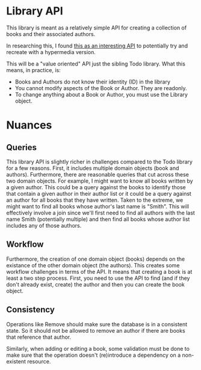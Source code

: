 # Library API

This library is meant as a relatively simple API for creating a
collection of books and their associated authors.

In researching this, I found
[this as an interesting API](https://www.librarything.com/wiki/index.php/LibraryThing_APIs)
to potentially try and recreate with a hypermedia version.

This will be a "value oriented" API just the sibling Todo library.
What this means, in practice, is:

  * Books and Authors do not know their identity (ID) in the library
  * You cannot modify aspects of the Book or Author.  They are readonly.
  * To change anything about a Book or Author, you must use the Library object.

# Nuances

## Queries

This library API is slightly richer in challenges compared to the Todo
library for a few reasons.  First, it includes multiple domain objects
(book and authors).  Furthermore, there are reasonable queries that
cut across these two domain objects.  For example, I might want to
know all books written by a given author.  This could be a query
against the books to identify those that contain a given author in
their author list or it could be a query against an author for all
books that they have written.  Taken to the extreme, we might want to
find all books whose author's last name is "Smith".  This will
effectively involve a join since we'll first need to find all authors
with the last name Smith (potentially multiple) and then find all
books whose author list includes any of those authors.

## Workflow

Furthermore, the creation of one domain object (books) depends on the
existance of the other domain object (the authors). This creates some
workflow challenges in terms of the API.  It means that creating a
book is at least a two step process.  First, you need to use the API
to find (and if they don't already exist, create) the author and then
you can create the book object.

## Consistency

Operations like Remove should make sure the database is in a
consistent state.  So it should not be allowed to remove an author if
there are books that reference that author.

Similarly, when adding or editing a book, some validation must be done
to make sure that the operation doesn't (re)introduce a dependency on
a non-existent resource.
